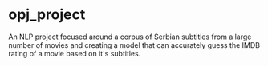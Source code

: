 # opj_project
An NLP project focused around a corpus of Serbian subtitles from a large number of movies and creating a model that can accurately guess the IMDB rating of a movie based on it's subtitles.

